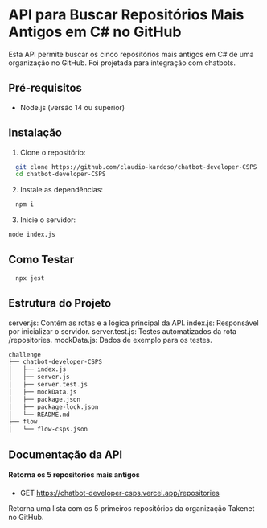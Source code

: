 # API para Buscar Repositórios Mais Antigos em C# no GitHub

Esta API permite buscar os cinco repositórios mais antigos em C# de uma organização no GitHub. Foi projetada para integração com chatbots.

## Pré-requisitos
- Node.js (versão 14 ou superior)

## Instalação
1. Clone o repositório:
```bash
  git clone https://github.com/claudio-kardoso/chatbot-developer-CSPS
  cd chatbot-developer-CSPS
```

2. Instale as dependências:
```bash
  npm i
```
3. Inicie o servidor:
```bash
node index.js
```

## Como Testar
```bash
  npx jest
```
## Estrutura do Projeto
server.js: Contém as rotas e a lógica principal da API.
index.js: Responsável por inicializar o servidor.
server.test.js: Testes automatizados da rota /repositories.
mockData.js: Dados de exemplo para os testes.
```bash
challenge
├── chatbot-developer-CSPS
│   ├── index.js
│   ├── server.js
│   ├── server.test.js
│   ├── mockData.js
│   ├── package.json
│   ├── package-lock.json
│   └── README.md
├── flow
│   └── flow-csps.json
```
## Documentação da API

#### Retorna os 5 repositorios mais antigos


-  GET https://chatbot-developer-csps.vercel.app/repositories

Retorna uma lista com os 5 primeiros repositórios da organização Takenet no GitHub.

